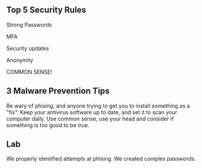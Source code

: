 Top 5 Security Rules
--
Strong Passwords

MFA

Security updates

Anonymity

COMMON SENSE!

3 Malware Prevention Tips
--
Be wary of phising, and anyone trying to get you to install something as a "fix".
Keep your antivirus software up to date, and set it to scan your computer daily.
Use common sense, use your head and consider if something is too good to be true.

Lab
--
We properly identified attempts at phising. We created complex passwords.
